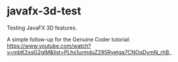# javafx-3d-test

Testing JavaFX 3D features.

A simple follow-up for the Genuine Coder tutorial: https://www.youtube.com/watch?v=mbK2xqG2glM&list=PLhs1urmduZ295Ryetga7CNOqDymN_rhB_
